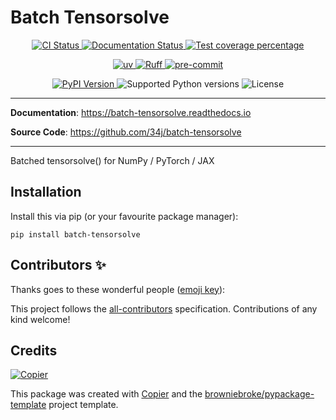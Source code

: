 # Batch Tensorsolve

<p align="center">
  <a href="https://github.com/34j/batch-tensorsolve/actions/workflows/ci.yml?query=branch%3Amain">
    <img src="https://img.shields.io/github/actions/workflow/status/34j/batch-tensorsolve/ci.yml?branch=main&label=CI&logo=github&style=flat-square" alt="CI Status" >
  </a>
  <a href="https://batch-tensorsolve.readthedocs.io">
    <img src="https://img.shields.io/readthedocs/batch-tensorsolve.svg?logo=read-the-docs&logoColor=fff&style=flat-square" alt="Documentation Status">
  </a>
  <a href="https://codecov.io/gh/34j/batch-tensorsolve">
    <img src="https://img.shields.io/codecov/c/github/34j/batch-tensorsolve.svg?logo=codecov&logoColor=fff&style=flat-square" alt="Test coverage percentage">
  </a>
</p>
<p align="center">
  <a href="https://github.com/astral-sh/uv">
    <img src="https://img.shields.io/endpoint?url=https://raw.githubusercontent.com/astral-sh/uv/main/assets/badge/v0.json" alt="uv">
  </a>
  <a href="https://github.com/astral-sh/ruff">
    <img src="https://img.shields.io/endpoint?url=https://raw.githubusercontent.com/astral-sh/ruff/main/assets/badge/v2.json" alt="Ruff">
  </a>
  <a href="https://github.com/pre-commit/pre-commit">
    <img src="https://img.shields.io/badge/pre--commit-enabled-brightgreen?logo=pre-commit&logoColor=white&style=flat-square" alt="pre-commit">
  </a>
</p>
<p align="center">
  <a href="https://pypi.org/project/batch-tensorsolve/">
    <img src="https://img.shields.io/pypi/v/batch-tensorsolve.svg?logo=python&logoColor=fff&style=flat-square" alt="PyPI Version">
  </a>
  <img src="https://img.shields.io/pypi/pyversions/batch-tensorsolve.svg?style=flat-square&logo=python&amp;logoColor=fff" alt="Supported Python versions">
  <img src="https://img.shields.io/pypi/l/batch-tensorsolve.svg?style=flat-square" alt="License">
</p>

---

**Documentation**: <a href="https://batch-tensorsolve.readthedocs.io" target="_blank">https://batch-tensorsolve.readthedocs.io </a>

**Source Code**: <a href="https://github.com/34j/batch-tensorsolve" target="_blank">https://github.com/34j/batch-tensorsolve </a>

---

Batched tensorsolve() for NumPy / PyTorch / JAX

## Installation

Install this via pip (or your favourite package manager):

`pip install batch-tensorsolve`

## Contributors ✨

Thanks goes to these wonderful people ([emoji key](https://allcontributors.org/docs/en/emoji-key)):

<!-- prettier-ignore-start -->
<!-- ALL-CONTRIBUTORS-LIST:START - Do not remove or modify this section -->
<!-- markdownlint-disable -->
<!-- markdownlint-enable -->
<!-- ALL-CONTRIBUTORS-LIST:END -->
<!-- prettier-ignore-end -->

This project follows the [all-contributors](https://github.com/all-contributors/all-contributors) specification. Contributions of any kind welcome!

## Credits

[![Copier](https://img.shields.io/endpoint?url=https://raw.githubusercontent.com/copier-org/copier/master/img/badge/badge-grayscale-inverted-border-orange.json)](https://github.com/copier-org/copier)

This package was created with
[Copier](https://copier.readthedocs.io/) and the
[browniebroke/pypackage-template](https://github.com/browniebroke/pypackage-template)
project template.
